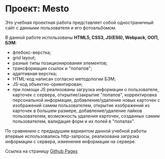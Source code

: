 # Проект: Mesto

Это учебная проектная работа представляет собой одностраничный сайт с данными пользователя и его фотоальбомом.

В данной работе использованы **HTML5, CSS3, JS(ES6), Webpack, ООП, БЭМ**:
* флебокс-верстка;
* grid layout;
* разные типы позиционирования элементов;
* трансформации ссылок и "попапов";
* адаптивная верстка;
* HTML-код написан согласно методологии БЭМ;
* JS-код объектно-ориентирован;
* при помощи JS реализованы загрузка информации о пользователе, карточек с сервера, открытие/закрытие "попапов", корректировка персональной информации, добавление/удаление новых карточек с изображений самим пользователем, открытие изображений из карточек в большем размере, добавление/удаление лайков пользователем, возможность удаления карточек, созданных самим пользователем, валидация форм и их полей в "попапах".

По сравнению с предыдушим вариантом данной учебной работы впервые использовались http-запросы, реализована загрузка информации с сервера, изменение информации на сервере.

Ссылка на страницу [Github Pages](https://izabellach.github.io/mesto/)